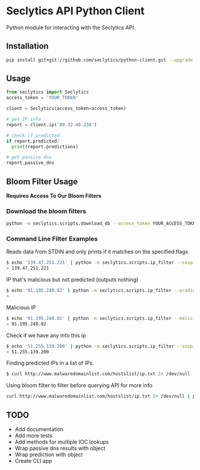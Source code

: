 # Seclytics API Python Client 

Python module for interacting with the Seclytics API.

## Installation

```bash
pip install git+git://github.com/seclytics/python-client.git --upgrade
```


## Usage

```python
from seclytics import Seclytics
access_token = 'YOUR_TOKEN'

client = Seclytics(access_token=access_token)

# get IP info
report = client.ip('89.32.40.238')

# check if predicted
if report.predicted:
  print(report.predictions)

# get passive dns
report.passive_dns

```

## Bloom Filter Usage

**Requires Access To Our Bloom Filters**

### Download the bloom filters

```bash
python -m seclytics.scripts.download_db --access_token YOUR_ACCESS_TOKEN --name predicted-ips.bloom,malicious-ips.bloom,ip-threat-intel.bloom --data-dir /tmp
```

### Command Line Filter Examples

Reads data from STDIN and only prints if it matches on the specified flags

```bash
$ echo '139.47.251.221' | python -m seclytics.scripts.ip_filter --suspicious --malicious --predicted
> 139.47.251.221
```

IP that's malicious but not predicted (outputs nothing)

```bash
$ echo '91.195.240.82' | python -m seclytics.scripts.ip_filter --predicted
> 
```

Malicious IP

```bash
$ echo '91.195.240.82' | python -m seclytics.scripts.ip_filter --malicious
> 91.195.240.82
```

Check if we have any info this ip 

```bash
$ echo '51.255.139.200' | python -m seclytics.scripts.ip_filter --suspicious --malicious --predicted
> 51.255.139.200
```

Finding predicted IPs in a list of IPs.

```bash
$ curl http://www.malwaredomainlist.com/hostslist/ip.txt 2> /dev/null | python -m seclytics.scripts.ip_filter --predicted 
```

Using bloom filter to filter before querying API for more info

```bash
curl http://www.malwaredomainlist.com/hostslist/ip.txt 2> /dev/null | python -m seclytics.scripts.ip_filter --predicted | python -m seclytics.scripts.ip_enrich --access_token YOUR_ACCESS_TOKEN | jq .context.source_urls
```

## TODO

* Add documentation
* Add more tests
* Add methods for multiple IOC lookups 
* Wrap passive dns results with object
* Wrap prediction with object
* Create CLI app
